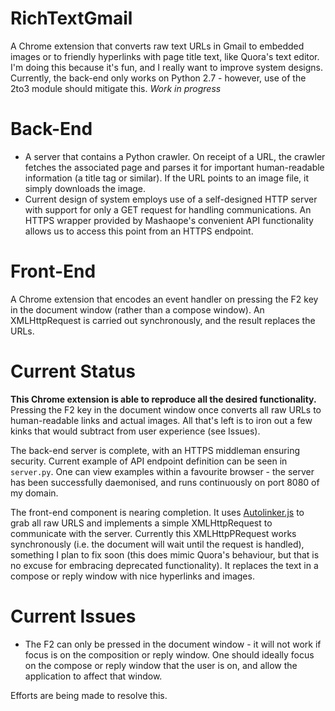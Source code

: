 # RichTextGmail
A Chrome extension that converts raw text URLs in Gmail to embedded images or to friendly hyperlinks with page title text, like Quora's text editor. I'm doing this because it's fun, and I really want to improve system designs. Currently, the back-end only works on Python 2.7 - however, use of the 2to3 module should mitigate this.  _Work in progress_

# Back-End

- A server that contains a Python crawler. On receipt of a URL, the crawler fetches the associated page and parses it for important human-readable information (a title tag or similar). If the URL points to an image file, it simply downloads the image. 
- Current design of system employs use of a self-designed HTTP server with support for only a GET request for handling communications. An HTTPS wrapper provided by Mashaope's convenient API functionality allows us to access this point from an HTTPS endpoint.

# Front-End

A Chrome extension that encodes an event handler on pressing the F2 key in the document window (rather than a compose window). An XMLHttpRequest is carried out synchronously, and the result replaces the URLs. 

# Current Status

**This Chrome extension is able to reproduce all the desired functionality.** Pressing the F2 key in the document window once converts all raw URLs to human-readable links and actual images. All that's left is to iron out a few kinks that would subtract from user experience (see Issues).

The back-end server is complete, with an HTTPS middleman ensuring security. Current example of API endpoint definition can be seen in `server.py`. One can view examples within a favourite browser - the server has been successfully daemonised, and runs continuously on port 8080 of my domain.

The front-end component is nearing completion. It uses [Autolinker.js](https://github.com/gregjacobs/Autolinker.js) to grab all raw URLS and implements a simple XMLHttpRequest to communicate with the server. Currently this XMLHttpPRequest works synchronously (i.e. the document will wait until the request is handled), something I plan to fix soon (this does mimic Quora's behaviour, but that is no excuse for embracing deprecated functionality). It replaces the text in a compose or reply window with nice hyperlinks and images.

# Current Issues

* The F2 can only be pressed in the document window - it will not work if focus is on the composition or reply window. One should ideally focus on the compose or reply window that the user is on, and allow the application to affect that window.


Efforts are being made to resolve this.
